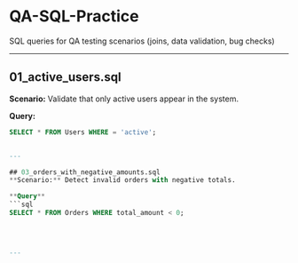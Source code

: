 # QA-SQL-Practice
SQL queries for QA testing scenarios (joins, data validation, bug checks)



---



## 01_active_users.sql
**Scenario:** Validate that only active users appear in the system.

**Query:**
```sql
SELECT * FROM Users WHERE = 'active';


---

## 03_orders_with_negative_amounts.sql
**Scenario:** Detect invalid orders with negative totals.

**Query**
```sql
SELECT * FROM Orders WHERE total_amount < 0;
 



---



